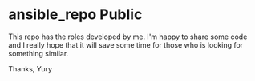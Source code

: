 # ansible_repo Public

This repo has the roles developed by me.
I'm happy to share some code and I really hope that it will save some time for those who is looking for something similar.


Thanks,
Yury